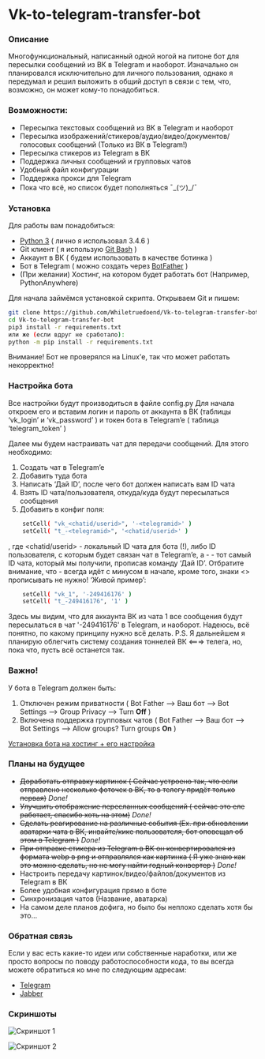# Vk-to-telegram-transfer-bot

### Описание
Многофункциональный, написанный одной ногой на питоне бот для пересылки сообщений из ВК в Telegram и наоборот. Изначально он планировался исключительно для личного пользования, однако я передумал и решил выложить в общий доступ в связи с тем, что, возможно, он может кому-то понадобиться.

### Возможности:
  - Пересылка текстовых сообщений из ВК в Telegram и наоборот
  - Пересылка изображений/стикеров/аудио/видео/документов/голосовых сообщений (Только из ВК в Telegram!)
  - Пересылка стикеров из Telegram в ВК
  - Поддержка личных сообщений и групповых чатов
  - Удобный файл конфигурации
  - Поддержка прокси для Telegram
  - Пока что всё, но список будет пополняться ¯\_(ツ)_/¯

### Установка
Для работы вам понадобиться:

- [Python 3](https://www.python.org/ftp/python/3.4.6/Python-3.4.6.tgz) ( лично я использовал 3.4.6 )
-  Git клиент ( я использую [Git Bash](https://git-scm.com/download/win ) )
- Аккаунт в ВК ( будем использовать в   качестве ботинка )
- Бот в Telegram ( можно создать через [BotFather](https://t.me/BotFather) )
- (При желании) Хостинг, на котором будет работать бот (Например, PythonAnywhere)

Для начала займёмся установкой скрипта. Открываем Git и пишем:

```sh
git clone https://github.com/Whiletruedoend/Vk-to-telegram-transfer-bot
cd Vk-to-telegram-transfer-bot
pip3 install -r requirements.txt
или же (если вдруг не сработало):
python -m pip install -r requirements.txt
```

Внимание! Бот не проверялся на Linux'e, так что может работать некорректно!

### Настройка бота
Все настройки будут производиться в файле config.py
Для начала откроем его и вставим логин и пароль от аккаунта в ВК (таблицы ‘vk_login’ и ‘vk_password’ ) и токен бота в Telegram’e ( таблица ‘telegram_token’ )

Далее мы будем настраивать чат для передачи сообщений. Для этого необходимо:
1)	Создать чат в Telegram’e
2)	Добавить туда бота
3)	Написать ‘Дай ID’, после чего бот должен написать вам ID чата
4)	Взять ID чата/пользователя, откуда/куда будут пересылаться сообщения
5)	Добавить в конфиг поля:
```sh
	setCell( "vk_<chatid/userid>", '-<telegramid>' )
	setCell( "t_-<telegramid>", '<chatid/userid>' )
```
, где <chatid/userid> - локальный ID чата для бота (!), либо ID пользователя, с которым будет связан чат в Telegram’e, а -<telegramid> - тот самый ID чата, который мы получили, прописав команду ‘Дай ID’. Отбратите внимание, что -<telegramid> всегда идёт с минусом в начале, кроме того, знаки <> прописывать не нужно!
‘Живой пример’:

```sh
	setCell( "vk_1", '-249416176' )
	setCell( "t_-249416176", '1' )
```
Здесь мы видим, что для аккаунта ВК из чата 1 все сообщения будут пересылаться в чат '-249416176' в Telegram, и наоборот. Надеюсь, всё понятно, по какому принципу нужно всё делать.
P.S. Я дальнейшем я планирую облегчить систему создания тоннелей ВК <===> телега, но, пока что, пусть всё останется так.

### Важно!

У бота в Telegram должен быть:

1) Отключен режим приватности ( Bot Father —> Ваш бот —> Bot Settings —> Group Privacy —> Turn **Off** )
2) Включена поддержка групповых чатов ( Bot Father —> Ваш бот —> Bot Settings —> Allow groups? Turn groups **On** )

[Установка бота на хостинг + его настройка](https://youtu.be/QS_jKQPZTD4)

### Планы на будущее
 - ~~Доработать отправку картинок ( Сейчас устроено так, что если отправлено несколько фоточек в ВК, то в телегу придёт только первая)~~ *Done!*
 - ~~Улучшить отображение пересланных сообщений ( сейчас это еле работает, спасибо хоть на этом)~~ *Done!*
 - ~~Сделать реагирование на различные события (Ex. при обновлении аватарки чата в ВК, инвайте/кике пользователя, бот оповещал об этом в Telegram )~~ *Done!*
 - ~~При отправке стикера из Telegram в ВК он конвертировался из формата webp в png и отправлялся как картинка ( Я уже знаю как это можно сделать, но не могу найти годный конвертер )~~ *Done!*
 - Настроить передачу картинок/видео/файлов/документов из Telegram в ВК
 - Более удобная конфигурация прямо в боте
 - Синхронизация чатов (Название, аватарка)
 - На самом деле планов дофига, но было бы неплохо сделать хотя бы это...
 
### Обратная связь
Если у вас есть какие-то идеи или собственные наработки, или же просто вопросы по поводу работоспособности кода, то вы всегда можете обратиться ко мне по следующим адресам:
- [Telegram](https://t.me/Whiletruedoend)
- [Jabber](https://whiletruedoend@cirnochat.ml)

### Скриншоты

![Скриншот 1](https://i.imgur.com/87oOXs4.gif)

![Скриншот 2](https://i.imgur.com/5VOyeLb.png)